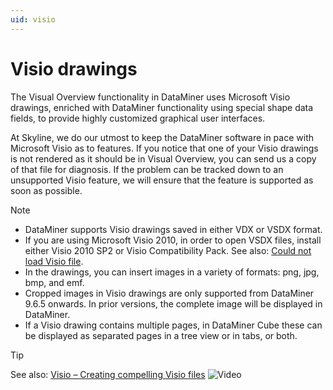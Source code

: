 ```yaml
---
uid: visio
---
```


# Visio drawings

The Visual Overview functionality in DataMiner uses Microsoft Visio drawings, enriched with DataMiner functionality using special shape data fields, to provide highly customized graphical user interfaces.

At Skyline, we do our utmost to keep the DataMiner software in pace with Microsoft Visio as to features. If you notice that one of your Visio drawings is not rendered as it should be in Visual Overview, you can send us a copy of that file for diagnosis. If the problem can be tracked down to an unsupported Visio feature, we will ensure that the feature is supported as soon as possible.

> [!NOTE]
>
> - DataMiner supports Visio drawings saved in either VDX or VSDX format.
> - If you are using Microsoft Visio 2010, in order to open VSDX files, install either Visio 2010 SP2 or Visio Compatibility Pack. See also: [Could not load Visio file](xref:Could_not_load_Visio_file).
> - In the drawings, you can insert images in a variety of formats: png, jpg, bmp, and emf.
> - Cropped images in Visio drawings are only supported from DataMiner 9.6.5 onwards. In prior versions, the complete image will be displayed in DataMiner.
> - If a Visio drawing contains multiple pages, in DataMiner Cube these can be displayed as separated pages in a tree view or in tabs, or both.

> [!TIP]
> See also:
> [Visio – Creating compelling Visio files](https://community.dataminer.services/video/visio-creating-compelling-visio-files/) ![Video](~/user-guide/images/video_Duo.png)